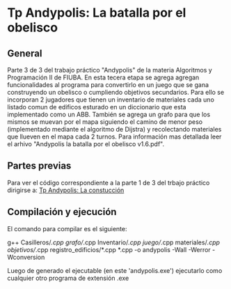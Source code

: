 # Tp Andypolis: La batalla por el obelisco

## General

Parte 3 de 3 del trabajo práctico "Andypolis" de la materia Algoritmos y Programación II de FIUBA.
En esta tecera etapa se agrega agregan funcionalidades al programa para convertirlo en un juego que se gana construyendo un 
obelisco o cumpliendo objetivos secundarios. Para ello se incorporan 2 jugadores que tienen un inventario de materiales cada uno 
listado comun de edificos esturado en un diccionario que esta implementado como un ABB. También se agrega un grafo
para que los mismos se muevan por el mapa siguiendo el camino de menor peso (implementado mediante el algoritmo de Dijstra) y recolectando materiales que llueven en el mapa cada 2 turnos. 
Para información mas detallada leer el arhivo  "Andypolis la batalla por el obelisco v1.6.pdf".

## Partes previas
Para ver el código correspondiente a la parte 1 de 3 del trbajo práctico dirigirse a:
[Tp Andypolis: La constucción](https://github.com/germandus/Tp-Andypolis-la-construccion)

## Compilación y ejecución

El comando para compilar es el siguiente: 

g++ Casilleros/*.cpp grafo/*.cpp Inventario/*.cpp juego/*.cpp materiales/*.cpp objetivos/*.cpp registro_edificios/*.cpp  *.cpp -o andypolis -Wall -Werror -Wconversion

Luego de generado el ejecutable (en este 'andypolis.exe') ejecutarlo como cualquier otro programa de extensión .exe

